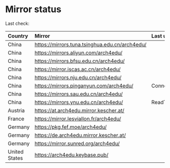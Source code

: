 <script src="./time.js"></script>
# Mirror status
Last check: <script type="text/javascript">localize(1673651967.6846128);</script>

|Country|Mirror|Last update|
|:------|:-----|:----------|
|China|https://mirrors.tuna.tsinghua.edu.cn/arch4edu/|<script type="text/javascript">localize(1673634744);</script>|
|China|https://mirrors.aliyun.com/arch4edu/|<script type="text/javascript">localize(1673592165);</script>|
|China|https://mirrors.bfsu.edu.cn/arch4edu/|<script type="text/javascript">localize(1673634744);</script>|
|China|https://mirror.iscas.ac.cn/arch4edu/|<script type="text/javascript">localize(1673634744);</script>|
|China|https://mirrors.nju.edu.cn/arch4edu/|<script type="text/javascript">localize(1673548517);</script>|
|China|https://mirrors.pinganyun.com/arch4edu/|ConnectionError|
|China|https://mirrors.sau.edu.cn/arch4edu/|<script type="text/javascript">localize(1671258899);</script>|
|China|https://mirrors.ynu.edu.cn/arch4edu/|ReadTimeout|
|Austria|https://at.arch4edu.mirror.kescher.at/|<script type="text/javascript">localize(1673634744);</script>|
|France|https://mirror.lesviallon.fr/arch4edu/|<script type="text/javascript">localize(1673592165);</script>|
|Germany|https://pkg.fef.moe/arch4edu/|<script type="text/javascript">localize(1673634744);</script>|
|Germany|https://de.arch4edu.mirror.kescher.at/|<script type="text/javascript">localize(1673634744);</script>|
|Germany|https://mirror.sunred.org/arch4edu/|<script type="text/javascript">localize(1673634744);</script>|
|United States|https://arch4edu.keybase.pub/|<script type="text/javascript">localize(1673548517);</script>|

<script src="./tablefilter/tablefilter.js"></script>
<script src="./table.js"></script>